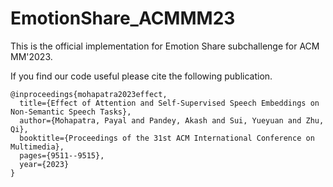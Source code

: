 # EmotionShare_ACMMM23
This is the official implementation for Emotion Share subchallenge for ACM MM'2023. 


If you find our code useful please cite the following publication.
```
@inproceedings{mohapatra2023effect,
  title={Effect of Attention and Self-Supervised Speech Embeddings on Non-Semantic Speech Tasks},
  author={Mohapatra, Payal and Pandey, Akash and Sui, Yueyuan and Zhu, Qi},
  booktitle={Proceedings of the 31st ACM International Conference on Multimedia},
  pages={9511--9515},
  year={2023}
}
```
